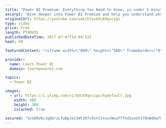 ```yaml
---
title: "Power BI Premium: Everything You Need to Know, in under 5 minutes!"
excerpt: "Dive deeper into Power BI Premium and help you understand when it may be the right fit for you. May 3rd Announcement: https://powerbi.microsoft.com/en-us/blog/microsoft-accelerates-modern-bi-adoption-with-power-bi-premium/ Jun 12th GA Announcement: https://powerbi.microsoft.com/en-us/blog/power-bi-premium-generally-available/"
originalUrl: https://youtube.com/watch?v=QVLK9qvcigs
type: video
price: Free
length: PT4M43S
publishedDateTime: 2017-07-07T14:04:52Z
heat: 50

featuredContent: "<iframe width=\"800\" height=\"500\" frameborder=\"0\" src=\"https://www.youtube.com/embed/QVLK9qvcigs\" allow=\"accelerometer; autoplay; encrypted-media; gyroscope; picture-in-picture\" allowfullscreen></iframe>"

provider:
  name: Learn Power BI
  domain: learnpowerbi.com

topics:
  - Power BI

images:
  - url: https://i.ytimg.com/vi/QVLK9qvcigs/hqdefault.jpg
    width: 480
    height: 360
    isCached: true

secured: "VxVbRVOcJq8UrzLfuNpJ4I3Ht38Tc9sYit+oscWuxFffhd2uxUV379nWdhw7Gvu07mLcs6MzeWg5bOgoXKv3LSxlCywry2lPhiRINBB5A8F/Yt/uNhRt7Z9vXBOuAxcnTqU2NY+8l/jTPUOguuIwpf+b7hwZGpsQRMc2rp4lnuwU4cYBgv/BwfXVIfXyV9xNSVFKW/eH458slwNIoT/apiUPKYl73bZPT6Tm5KPf3KCJBvKZkG1iu0ger9i6bXclc1WECxVIZU6RITxc2+t5bZXGoCUuHASIFAzNOHzoPvDXS8OyrNyQ0s6EPLNQeb88bnJJzi1QJebikdVSyfH+0O4KWYMus8x1LHvgOugrIABE5zcxRgf4jPulCSKgMLVGc6vq4lNaiBZU9cPuBVA8epWJzZov/JtVRzv6usIYBCs=;JhEaloRII0f5Nn4wVHtcTA=="
---
```


